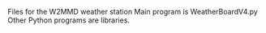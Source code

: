 Files for the W2MMD weather station
Main program is WeatherBoardV4.py Other Python programs are libraries.
